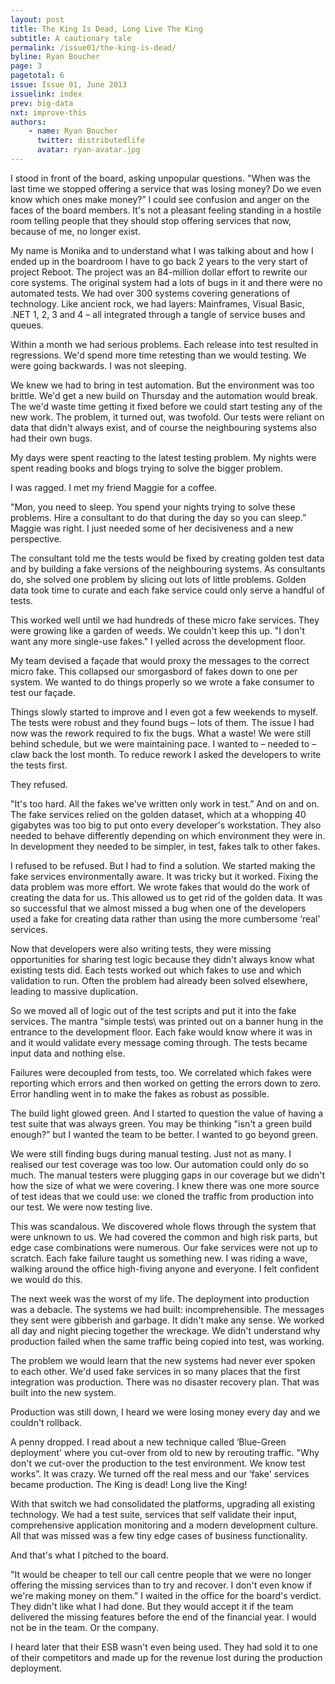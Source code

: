 ```yaml
---
layout: post
title: The King Is Dead, Long Live The King
subtitle: A cautionary tale
permalink: /issue01/the-king-is-dead/
byline: Ryan Boucher
page: 3
pagetotal: 6
issue: Issue 01, June 2013
issuelink: index
prev: big-data
nxt: improve-this
authors:
    - name: Ryan Boucher
      twitter: distributedlife
      avatar: ryan-avatar.jpg
---
```

I stood in front of the board, asking unpopular questions. "When was the last time we stopped offering a service that was losing money? Do we even know which ones make money?”   I could see confusion and anger on the faces of the board members. It's not a pleasant feeling standing in a hostile room telling people that they should stop offering services that now, because of me, no longer exist.

My name is Monika and to understand what I was talking about and how I ended up in the boardroom I have to go back 2 years to the very start of project Reboot. The project was an 84-million dollar effort to rewrite our core systems. The original system had a lots of bugs in it and there were no automated tests. We had over 300 systems covering generations of technology. Like ancient rock, we had layers: Mainframes, Visual Basic, .NET 1, 2, 3 and 4 – all integrated through a tangle of service buses and queues.

Within a month we had serious problems. Each release into test resulted in regressions. We'd spend more time retesting than we would testing. We were going backwards. I was not sleeping.

We knew we had to bring in test automation. But the environment was too brittle. We'd get a new build on Thursday and the automation would break. The we'd waste time getting it fixed before we could start testing any of the new work. The problem, it turned out, was twofold. Our tests were reliant on data that didn't always exist, and of course the neighbouring systems also had their own bugs.

My days were spent reacting to the latest testing problem. My nights were spent reading books and blogs trying to solve the bigger problem.

I was ragged. I met my friend Maggie for a coffee.

"Mon, you need to sleep. You spend your nights trying to solve these problems. Hire a consultant to do that during the day so you can sleep.” Maggie was right. I just needed some of her decisiveness and a new perspective.

The consultant told me the tests would be fixed by creating golden test data and by building a fake versions of the neighbouring systems. As consultants do, she solved one problem by slicing out lots of little problems. Golden data took time to curate and each fake service could only serve a handful of tests.

This worked well until we had hundreds of these micro fake services. They were growing like a garden of weeds. We couldn't keep this up. \"I don't want any more single-use fakes.\" I yelled across the development floor.

My team devised a façade that would proxy the messages to the correct micro fake. This collapsed our smorgasbord of fakes down to one per system. We wanted to do things properly so we wrote a fake consumer to test our façade.

Things slowly started to improve and I even got a few weekends to myself. The tests were robust and they found bugs – lots of them. The issue I had now was the rework required to fix the bugs. What a waste! We were still behind schedule, but we were maintaining pace. I wanted to – needed to – claw back the lost month. To reduce rework I asked the developers to write the tests first.

They refused.

"It's too hard. All the fakes we've written only work in test.” And on and on. The fake services relied on the golden dataset, which at a whopping 40 gigabytes was too big to put onto every developer's workstation.  They also needed to behave differently depending on which environment they were in. In development they needed to be simpler, in test, fakes talk to other fakes.

I refused to be refused. But I had to find a solution. We started making the fake services environmentally aware. It was tricky but it worked. Fixing the data problem was more effort. We wrote fakes that would do the work of creating the data for us. This allowed us to get rid of the golden data. It was so successful that we almost missed a bug when one of the developers used a fake for creating data rather than using the more cumbersome ‘real' services.

Now that developers were also writing tests, they were missing opportunities for sharing test logic because they didn't always know what existing tests did. Each tests worked out which fakes to use and which validation to run. Often the problem had already been solved elsewhere, leading to massive duplication.

So we moved all of logic out of the test scripts and put it into the fake services. The mantra \"simple tests\ was printed out on a banner hung in the entrance to the development floor. Each fake would know where it was in and it would validate every message coming through. The tests became input data and nothing else.

Failures were decoupled from tests, too. We correlated which fakes were reporting which errors and then worked on getting the errors down to zero. Error handling went in to make the fakes as robust as possible.

The build light glowed green. And I started to question the value of having a test suite that was always green. You may be thinking "isn't a green build enough?” but I wanted the team to be better. I wanted to go beyond green.

We were still finding bugs during manual testing. Just not as many. I realised our test coverage was too low. Our automation could only do so much. The manual testers were plugging gaps in our coverage but we didn't how the size of what we were covering. I knew there was one more source of test ideas that we could use: we cloned the traffic from production into our test. We were now testing live.

This was scandalous. We discovered whole flows through the system that were unknown to us. We had covered the common and high risk parts, but edge case combinations were numerous. Our fake services were not up to scratch. Each fake failure taught us something new. I was riding a wave, walking around the office high-fiving anyone and everyone. I felt confident we would do this.

The next week was the worst of my life. The deployment into production was a debacle. The systems we had built: incomprehensible. The messages they sent were gibberish and garbage. It didn't make any sense. We worked all day and night piecing together the wreckage. We didn't understand why production failed when the same traffic being copied into test, was working.

The problem we would learn that the new systems had never ever spoken to each other. We'd used fake services in so many places that the first integration was production. There was no disaster recovery plan. That was built into the new system.

Production was still down, I heard we were losing money every day and we couldn't rollback.

A penny dropped. I read about a new technique called ‘Blue-Green deployment' where you cut-over from old to new by rerouting traffic. "Why don't we cut-over the production to the test environment. We know test works”. It was crazy. We turned off the real mess and our ‘fake' services became production. The King is dead! Long live the King!

With that switch we had consolidated the platforms, upgrading all existing technology. We had a test suite, services that self validate their input, comprehensive application monitoring and a modern development culture. All that was missed was a few tiny edge cases of business functionality.

And that's what I pitched to the board.

"It would be cheaper to tell our call centre people that we were no longer offering the missing services than to try and recover. I don't even know if we're making money on them.” I waited in the office for the board's verdict. They didn't like what I had done. But they would accept it if the team delivered the missing features before the end of the financial year. I would not be in the team. Or the company.

I heard later that their ESB wasn't even being used. They had sold it to one of their competitors and made up for the revenue lost during the production deployment.
